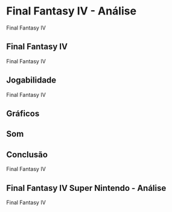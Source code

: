 ---
---

# Final Fantasy IV - Análise

Final Fantasy IV

## Final Fantasy IV

Final Fantasy IV

## Jogabilidade

Final Fantasy IV

## Gráficos


## Som

## Conclusão

Final Fantasy IV

## Final Fantasy IV Super Nintendo - Análise

Final Fantasy IV
